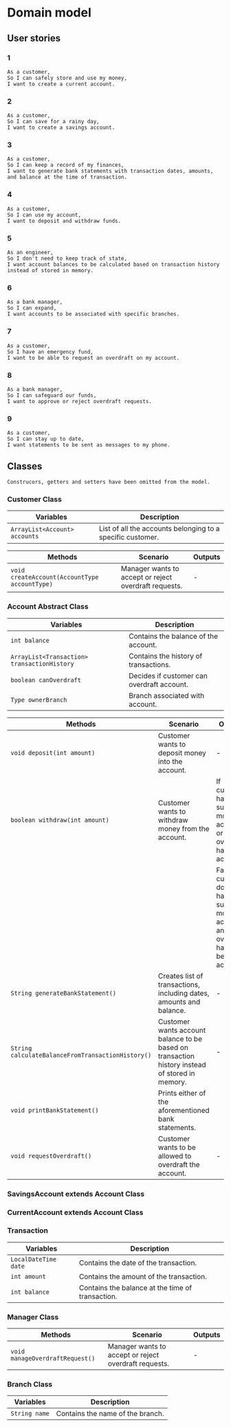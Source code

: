 # Domain model

## User stories
### 1
```
As a customer,
So I can safely store and use my money,
I want to create a current account.
```

### 2 
```
As a customer,
So I can save for a rainy day,
I want to create a savings account.
```

### 3 
```
As a customer,
So I can keep a record of my finances,
I want to generate bank statements with transaction dates, amounts, and balance at the time of transaction.
```

### 4 
```
As a customer,
So I can use my account,
I want to deposit and withdraw funds.
```

### 5 
```
As an engineer,
So I don't need to keep track of state,
I want account balances to be calculated based on transaction history instead of stored in memory.
```

### 6
```
As a bank manager,
So I can expand,
I want accounts to be associated with specific branches.
```

### 7
```
As a customer,
So I have an emergency fund,
I want to be able to request an overdraft on my account.
```

### 8
```
As a bank manager,
So I can safeguard our funds,
I want to approve or reject overdraft requests.
```

### 9
```
As a customer,
So I can stay up to date,
I want statements to be sent as messages to my phone.
```

## Classes
`Construcors, getters and setters have been omitted from the model.`

### Customer Class
| Variables                     | Description                                                 |
|-------------------------------|-------------------------------------------------------------|
| `ArrayList<Account> accounts` | List of all the accounts belonging to a specific customer.  |

| Methods                                       | Scenario                                              | Outputs |
|-----------------------------------------------|-------------------------------------------------------|---------|
| `void createAccount(AccountType accountType)` | Manager wants to accept or reject overdraft requests. | -       |


### Account Abstract Class
| Variables                                   | Description                                |
|---------------------------------------------|--------------------------------------------|
| `int balance`                               | Contains the balance of the account.       |
| `ArrayList<Transaction> transactionHistory` | Contains the history of transactions.      |
| `boolean canOverdraft`                      | Decides if customer can overdraft account. |
| `Type ownerBranch`                          | Branch associated with account.            |

| Methods                                           | Scenario                                                                                       | Outputs                                                                                          |
|---------------------------------------------------|------------------------------------------------------------------------------------------------|--------------------------------------------------------------------------------------------------|
| `void deposit(int amount)`                        | Customer wants to deposit money into the account.                                              | -                                                                                                |
| `boolean withdraw(int amount)`                    | Customer wants to withdraw money from the account.                                             | If customer has sufficient money in account, or overdraft has been accepted.                     |
|                                                   |                                                                                                | False if customer does not have sufficient money in account and overdraft has not been accepted. |
| `String generateBankStatement()`                  | Creates list of transactions, including dates, amounts and balance.                            | -                                                                                                |
| `String calculateBalanceFromTransactionHistory()` | Customer wants account balance to be based on transaction history instead of stored in memory. | -                                                                                                |
| `void printBankStatement()`                       | Prints either of the aforementioned bank statements.                                           |                                                                                                  |
| `void requestOverdraft()`                         | Customer wants to be allowed to overdraft the account.                                         | -                                                                                                |

### SavingsAccount extends Account Class


### CurrentAccount extends Account Class

### Transaction 
| Variables            | Description                                      |
|----------------------|--------------------------------------------------|
| `LocalDateTime date` | Contains the date of the transaction.            |
| `int amount`         | Contains the amount of the transaction.          |
| `int balance`        | Contains the balance at the time of transaction. | 

### Manager Class
| Methods                         | Scenario                                              | Outputs |
|---------------------------------|-------------------------------------------------------|---------|
| `void manageOverdraftRequest()` | Manager wants to accept or reject overdraft requests. | -       |

### Branch Class
| Variables     | Description                      |
|---------------|----------------------------------|
| `String name` | Contains the name of the branch. |

